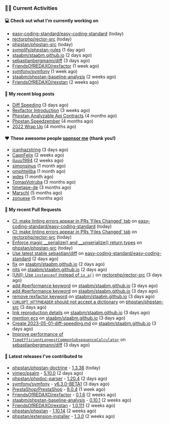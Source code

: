 ### 👨‍💻 Current Activities


#### 💻 Check out what I'm currently working on

- [easy-coding-standard/easy-coding-standard](https://github.com/easy-coding-standard/easy-coding-standard) (today)
- [rectorphp/rector-src](https://github.com/rectorphp/rector-src) (today)
- [phpstan/phpstan-src](https://github.com/phpstan/phpstan-src) (today)
- [symplify/phpstan-rules](https://github.com/symplify/phpstan-rules) (1 day ago)
- [staabm/staabm.github.io](https://github.com/staabm/staabm.github.io) (2 days ago)
- [sebastianbergmann/diff](https://github.com/sebastianbergmann/diff) (3 days ago)
- [FriendsOfREDAXO/rexfactor](https://github.com/FriendsOfREDAXO/rexfactor) (1 week ago)
- [symfony/symfony](https://github.com/symfony/symfony) (1 week ago)
- [staabm/phpstan-baseline-analysis](https://github.com/staabm/phpstan-baseline-analysis) (2 weeks ago)
- [FriendsOfREDAXO/rexstan](https://github.com/FriendsOfREDAXO/rexstan) (2 weeks ago)


#### 📜 My recent blog posts

- [Diff Speeding](https://staabm.github.io/2023/05/01/diff-speeding.html) (3 days ago)
- [Rexfactor Introduction](https://staabm.github.io/2023/04/09/rexfactor-introduction.html) (3 weeks ago)
- [Phpstan Analyzable Api Contracts](https://staabm.github.io/2022/12/29/phpstan-analyzable-api-contracts.html) (4 months ago)
- [Phpstan Speedzember](https://staabm.github.io/2022/12/23/phpstan-speedzember.html) (4 months ago)
- [2022 Wrap Up](https://staabm.github.io/2022/12/20/2022-wrap-up.html) (4 months ago)


#### ❤️ These awesome people [sponsor me](https://github.com/sponsors/staabm) (thank you!)

- [icanhazstring](https://github.com/icanhazstring) (3 days ago)
- [CapnFelix](https://github.com/CapnFelix) (2 weeks ago)
- [iluuu1994](https://github.com/iluuu1994) (2 weeks ago)
- [simonsinus](https://github.com/simonsinus) (1 month ago)
- [omphteliba](https://github.com/omphteliba) (1 month ago)
- [wdes](https://github.com/wdes) (1 month ago)
- [TomasVotruba](https://github.com/TomasVotruba) (3 months ago)
- [timetape-de](https://github.com/timetape-de) (3 months ago)
- [Marschl](https://github.com/Marschl) (5 months ago)
- [zonuexe](https://github.com/zonuexe) (5 months ago)


#### 🔨 My recent Pull Requests

- [CI: make linting errors appear in PRs &#39;Files Changed&#39; tab](https://github.com/easy-coding-standard/easy-coding-standard/pull/79) on [easy-coding-standard/easy-coding-standard](https://github.com/easy-coding-standard/easy-coding-standard) (today)
- [CI: make linting errors appear in PRs &#39;Files Changed&#39; tab](https://github.com/rectorphp/rector-src/pull/3729) on [rectorphp/rector-src](https://github.com/rectorphp/rector-src) (today)
- [Enforce magic __serialize() and __unserialize() return types](https://github.com/phpstan/phpstan-src/pull/2372) on [phpstan/phpstan-src](https://github.com/phpstan/phpstan-src) (today)
- [Use latest stable sebastian/diff](https://github.com/easy-coding-standard/easy-coding-standard/pull/78) on [easy-coding-standard/easy-coding-standard](https://github.com/easy-coding-standard/easy-coding-standard) (2 days ago)
- [fix](https://github.com/staabm/staabm.github.io/pull/65) on [staabm/staabm.github.io](https://github.com/staabm/staabm.github.io) (2 days ago)
- [nits](https://github.com/staabm/staabm.github.io/pull/64) on [staabm/staabm.github.io](https://github.com/staabm/staabm.github.io) (2 days ago)
- [[Util]: Use `instanceof` instead of `is_a()`](https://github.com/rectorphp/rector-src/pull/3723) on [rectorphp/rector-src](https://github.com/rectorphp/rector-src) (3 days ago)
- [add #performance keyword](https://github.com/staabm/staabm.github.io/pull/63) on [staabm/staabm.github.io](https://github.com/staabm/staabm.github.io) (3 days ago)
- [add #performance keyword](https://github.com/staabm/staabm.github.io/pull/62) on [staabm/staabm.github.io](https://github.com/staabm/staabm.github.io) (3 days ago)
- [remove rexfactor keyword](https://github.com/staabm/staabm.github.io/pull/61) on [staabm/staabm.github.io](https://github.com/staabm/staabm.github.io) (3 days ago)
- [`CURLOPT_HTTPHEADER` should not accept a dictionary](https://github.com/phpstan/phpstan-src/pull/2369) on [phpstan/phpstan-src](https://github.com/phpstan/phpstan-src) (3 days ago)
- [link reproduction details](https://github.com/staabm/staabm.github.io/pull/60) on [staabm/staabm.github.io](https://github.com/staabm/staabm.github.io) (3 days ago)
- [mention ecs](https://github.com/staabm/staabm.github.io/pull/59) on [staabm/staabm.github.io](https://github.com/staabm/staabm.github.io) (3 days ago)
- [Create 2023-05-01-diff-speeding.md](https://github.com/staabm/staabm.github.io/pull/58) on [staabm/staabm.github.io](https://github.com/staabm/staabm.github.io) (3 days ago)
- [Improve performance of `TimeEfficientLongestCommonSubsequenceCalculator`](https://github.com/sebastianbergmann/diff/pull/119) on [sebastianbergmann/diff](https://github.com/sebastianbergmann/diff) (3 days ago)


#### 🔭 Latest releases I've contributed to

- [phpstan/phpstan-doctrine](https://github.com/phpstan/phpstan-doctrine) - [1.3.38](https://github.com/phpstan/phpstan-doctrine/releases/tag/1.3.38) (today)
- [vimeo/psalm](https://github.com/vimeo/psalm) - [5.10.0](https://github.com/vimeo/psalm/releases/tag/5.10.0) (2 days ago)
- [phpstan/phpdoc-parser](https://github.com/phpstan/phpdoc-parser) - [1.20.4](https://github.com/phpstan/phpdoc-parser/releases/tag/1.20.4) (2 days ago)
- [symfony/symfony](https://github.com/symfony/symfony) - [v6.3.0-BETA1](https://github.com/symfony/symfony/releases/tag/v6.3.0-BETA1) (3 days ago)
- [PrestaShop/PrestaShop](https://github.com/PrestaShop/PrestaShop) - [8.0.4](https://github.com/PrestaShop/PrestaShop/releases/tag/8.0.4) (1 week ago)
- [FriendsOfREDAXO/rexfactor](https://github.com/FriendsOfREDAXO/rexfactor) - [0.1.6](https://github.com/FriendsOfREDAXO/rexfactor/releases/tag/0.1.6) (2 weeks ago)
- [staabm/phpstan-baseline-analysis](https://github.com/staabm/phpstan-baseline-analysis) - [0.10.1](https://github.com/staabm/phpstan-baseline-analysis/releases/tag/0.10.1) (2 weeks ago)
- [FriendsOfREDAXO/rexstan](https://github.com/FriendsOfREDAXO/rexstan) - [1.0.111](https://github.com/FriendsOfREDAXO/rexstan/releases/tag/1.0.111) (2 weeks ago)
- [phpstan/phpstan](https://github.com/phpstan/phpstan) - [1.10.14](https://github.com/phpstan/phpstan/releases/tag/1.10.14) (2 weeks ago)
- [phpstan/extension-installer](https://github.com/phpstan/extension-installer) - [1.3.0](https://github.com/phpstan/extension-installer/releases/tag/1.3.0) (2 weeks ago)
